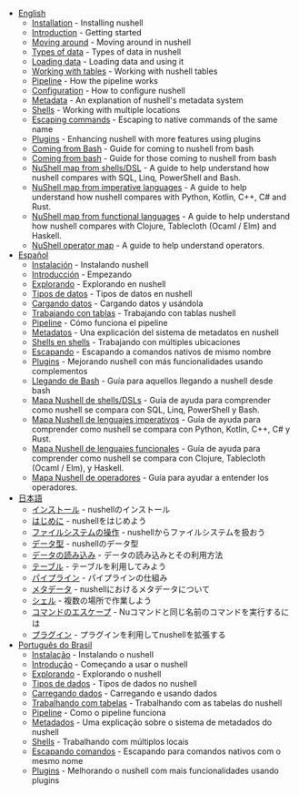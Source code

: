 * [English](en/README.md) 
  * [Installation](en/installation.md) - Installing nushell
  * [Introduction](en/introduction.md) - Getting started
  * [Moving around](en/moving_around.md) - Moving around in nushell
  * [Types of data](en/types_of_data.md) - Types of data in nushell
  * [Loading data](en/loading_data.md) - Loading data and using it
  * [Working with tables](en/working_with_tables.md) - Working with nushell tables
  * [Pipeline](en/pipeline.md) - How the pipeline works
  * [Configuration](en/configuration.md) - How to configure nushell
  * [Metadata](en/metadata.md) - An explanation of nushell's metadata system
  * [Shells](en/shells_in_shells.md) - Working with multiple locations
  * [Escaping commands](en/escaping.md) - Escaping to native commands of the same name 
  * [Plugins](en/plugins.md) - Enhancing nushell with more features using plugins
  * [Coming from Bash](en/coming_from_bash.md) - Guide for coming to nushell from bash
  * [Coming from bash](coming_from_bash.md) - Guide for those coming to nushell from bash
  * [NuShell map from shells/DSL](nushell_map.md) - A guide to help understand how nushell compares with SQL, Linq, PowerShell and Bash.
  * [NuShell map from imperative languages](nushell_map_imperative.md) - A guide to help understand how nushell compares with Python, Kotlin, C++, C# and Rust.
  * [NuShell map from functional languages](nushell_map_functional.md) - A guide to help understand how nushell compares with Clojure, Tablecloth (Ocaml / Elm) and Haskell.
  * [NuShell operator map](nushell_operator_map.md) - A guide to help understand operators.
* [Español](es/README.md)
  * [Instalación](es/instalacion.md) - Instalando nushell
  * [Introducción](es/introduccion.md) - Empezando
  * [Explorando](es/explorando.md) - Explorando en nushell
  * [Tipos de datos](es/tipos_de_datos.md) - Tipos de datos en nushell
  * [Cargando datos](es/cargando_datos.md) - Cargando datos y usándola
  * [Trabajando con tablas](es/trabajando_con_tablas.md) - Trabajando con tablas nushell
  * [Pipeline](es/pipeline.md) - Cómo funciona el pipeline
  * [Metadatos](es/metadatos.md) - Una explicación del sistema de metadatos en nushell
  * [Shells en shells](es/shells_en_shells.md) - Trabajando con múltiples ubicaciones
  * [Escapando](es/escapando.md) - Escapando a comandos nativos de mismo nombre
  * [Plugins](es/plugins.md) - Mejorando nushell con más funcionalidades usando complementos
  * [Llegando de Bash](es/llegando_de_bash.md) - Guía para aquellos llegando a nushell desde bash
  * [Mapa Nushell de shells/DSLs](mapa_nushell.md) - Guía de ayuda para comprender como nushell se compara con SQL, Linq, PowerShell y Bash.
  * [Mapa Nushell de lenguajes imperativos](mapa_imperativo_nushell.md) - Guía de ayuda para comprender como nushell se compara con Python, Kotlin, C++, C# y Rust.
  * [Mapa Nushell de lenguajes funcionales](mapa_funcional_nushell.md) - Guía de ayuda para comprender como nushell se compara con Clojure, Tablecloth (Ocaml / Elm), y Haskell.
  * [Mapa Nushell de operadores](mapa_nushell_operador_map.md) - Guía para ayudar a entender los operadores.
* [日本語](ja/README.md)
  * [インストール](ja/installation.md) - nushellのインストール
  * [はじめに](ja/introduction.md) - nushellをはじめよう
  * [ファイルシステムの操作](ja/moving_around.md) - nushellからファイルシステムを扱おう
  * [データ型](ja/types_of_data.md) - nushellのデータ型
  * [データの読み込み](ja/loading_data.md) - データの読み込みとその利用方法
  * [テーブル](ja/working_with_tables.md) - テーブルを利用してみよう
  * [パイプライン](ja/pipeline.md) - パイプラインの仕組み
  * [メタデータ](ja/metadata.md) - nushellにおけるメタデータについて
  * [シェル](ja/shells_in_shells.md) - 複数の場所で作業しよう
  * [コマンドのエスケープ](ja/escaping.md) - Nuコマンドと同じ名前のコマンドを実行するには
  * [プラグイン](ja/plugins.md) - プラグインを利用してnushellを拡張する
* [Português do Brasil](pt-BR/README.md)
  * [Instalação](pt-BR/instalacao.md) - Instalando o nushell
  * [Introdução](pt-BR/introducao.md) - Começando a usar o nushell
  * [Explorando](pt-BR/explorando.md) - Explorando o nushell
  * [Tipos de dados](pt-BR/tipos_de_dados.md) - Tipos de dados no nushell
  * [Carregando dados](pt-BR/carregando_dados.md) - Carregando e usando dados
  * [Trabalhando com tabelas](pt-BR/trabalhando_com_tabelas.md) - Trabalhando com as tabelas do nushell
  * [Pipeline](pt-BR/pipeline.md) - Como o pipeline funciona
  * [Metadados](pt-BR/metadados.md) - Uma explicação sobre o sistema de metadados do nushell
  * [Shells](pt-BR/shells_em_shells.md) - Trabalhando com múltiplos locais
  * [Escapando comandos](pt-BR/escapando.md) - Escapando para comandos nativos com o mesmo nome
  * [Plugins](pt-BR/plugins.md) - Melhorando o nushell com mais funcionalidades usando plugins
